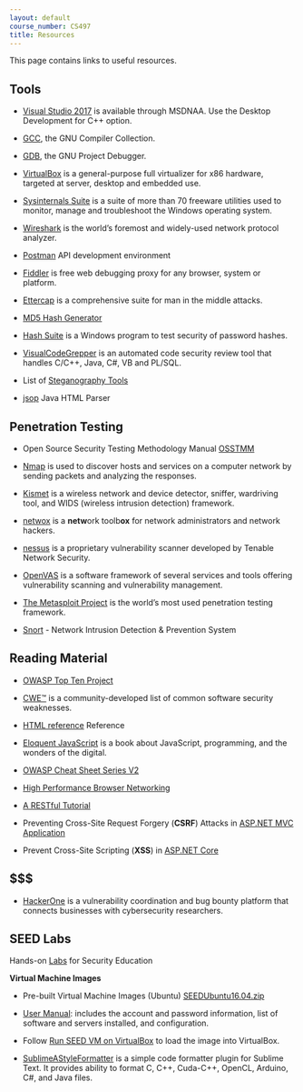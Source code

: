 ```yaml
---
layout: default
course_number: CS497
title: Resources
---
```


This page contains links to useful resources.

Tools
------------------------------------

- [Visual Studio 2017](https://e5.onthehub.com/WebStore/ProductsByMajorVersionList.aspx?cmi_cs=1&cmi_mnuMain=bdba23cf-e05e-e011-971f-0030487d8897&ws=c1ca0b0c-0f62-e511-9410-b8ca3a5db7a1&vsro=8) is available through MSDNAA. Use the Desktop Development for C++ option.

- [GCC](https://gcc.gnu.org/), the GNU Compiler Collection.
  
- [GDB](https://www.gnu.org/software/gdb/), the GNU Project Debugger.
  
- [VirtualBox](https://www.virtualbox.org/wiki/Downloads) is a general-purpose full virtualizer for x86 hardware, targeted at server, desktop and embedded use.

- [Sysinternals Suite](https://docs.microsoft.com/en-us/sysinternals/) is a suite of more than 70 freeware utilities used to monitor, manage and troubleshoot the Windows operating system.

- [Wireshark](https://www.wireshark.org/#download) is the world’s foremost and widely-used network protocol analyzer.

- [Postman](https://www.getpostman.com/]) API development environment

- [Fiddler](https://www.telerik.com/fiddler) is free web debugging proxy for any browser, system or platform.

- [Ettercap](http://www.ettercap-project.org/ettercap/) is a comprehensive suite for man in the middle attacks.

- [MD5 Hash Generator](https://www.md5hashgenerator.com/)

- [Hash Suite](https://hashsuite.openwall.net/) is a Windows program to test security of password hashes. 

- [VisualCodeGrepper](https://github.com/nccgroup/VCG) is an automated code security review tool that handles C/C++, Java, C#, VB and PL/SQL.

- List of [Steganography Tools](http://www.jjtc.com/Steganography/tools.html) 

- [jsop](https://jsoup.org/) Java HTML Parser

Penetration Testing
------------------------------------
- Open Source Security Testing Methodology Manual [OSSTMM](http://www.isecom.org/osstmm.html)

- [Nmap](https://nmap.org/) is used to discover hosts and services on a computer network by sending packets and analyzing the responses.

- [Kismet](https://www.kismetwireless.net/) is a wireless network and device detector, sniffer, wardriving tool, and WIDS (wireless intrusion detection) framework.

- [netwox](http://www.cis.syr.edu/~wedu/Teaching/cis758/netw522/netwox-doc_html/) is a **netw**ork toolb**ox** for network administrators and network hackers.

- [nessus](https://www.tenable.com/products/nessus/nessus-professional) is a proprietary vulnerability scanner developed by Tenable Network Security.

- [OpenVAS](http://www.openvas.org/) is a software framework of several services and tools offering vulnerability scanning and vulnerability management.

- [The Metasploit Project](https://www.metasploit.com/) is the world’s most used penetration testing framework.

- [Snort](https://www.snort.org/) - Network Intrusion Detection & Prevention System

Reading Material
------------------------------------
- [OWASP Top Ten Project](https://www.owasp.org/index.php/Category:OWASP_Top_Ten_Project)

- [CWE™](https://cwe.mitre.org/compatible/product.html) is a community-developed list of common software security weaknesses.

- [HTML reference](https://developer.mozilla.org/en-US/docs/Web/HTML/Reference) Reference

- [Eloquent JavaScript](https://eloquentjavascript.net/) is a book about JavaScript, programming, and the wonders of the digital.

- [OWASP Cheat Sheet Series V2](https://github.com/OWASP/CheatSheetSeries#cheat-sheets-index)

- [High Performance Browser Networking](https://hpbn.co/)

- [A RESTful Tutorial](https://www.restapitutorial.com/)

- Preventing Cross-Site Request Forgery (**CSRF**) Attacks in [ASP.NET MVC Application](https://docs.microsoft.com/en-us/aspnet/web-api/overview/security/preventing-cross-site-request-forgery-csrf-attacks)

 - Prevent Cross-Site Scripting (**XSS**) in [ASP.NET Core](https://docs.microsoft.com/en-us/aspnet/core/security/cross-site-scripting?view=aspnetcore-2.2)


$$$
------------------------------------

- [HackerOne](https://www.hackerone.com/) is a vulnerability coordination and bug bounty platform that connects businesses with cybersecurity researchers.

SEED Labs
----------------------------------
Hands-on [Labs](http://www.cis.syr.edu/~wedu/seed/Labs_16.04/) for Security Education 

**Virtual Machine Images**

- Pre-built Virtual Machine Images (Ubuntu) [SEEDUbuntu16.04.zip](https://drive.google.com/file/d/1HxdUhq-J_-_QKyjngpH9m6Kmuvy0_68a/view?usp=sharing)

- [User Manual](http://www.cis.syr.edu/~wedu/seed/Documentation/Ubuntu16_04_VM/Ubuntu16_04_VM_Manual.pdf): includes the account and password information, list of software and servers installed, and configuration.

- Follow [Run SEED VM on VirtualBox](http://www.cis.syr.edu/~wedu/seed/Labs_16.04/Documents/SEEDVM_VirtualBoxManual.pdf) to load the image into VirtualBox.

- [SublimeAStyleFormatter](https://packagecontrol.io/packages/SublimeAStyleFormatter) is a simple code formatter plugin for Sublime Text. It provides ability to format C, C++, Cuda-C++, OpenCL, Arduino, C#, and Java files.
